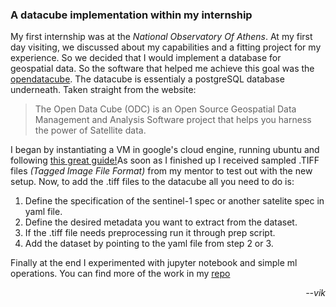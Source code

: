 ### A datacube implementation within my internship

My first internship was at the *National Observatory Of Athens*. At my first day visiting, we discussed about my capabilities and a fitting project for my experience.
So we decided that I would implement a database for geospatial data. So the software that helped me achieve this goal was the [opendatacube](https://www.opendatacube.org/).
The datacube is essentialy a postgreSQL database underneath. Taken straight from the website:
> The Open Data Cube (ODC) is an Open Source Geospatial Data Management and Analysis Software project that helps you harness the power of Satellite data.


I began by instantiating a VM in google's cloud engine, running ubuntu and following [this great guide!](https://github.com/ceos-seo/data_cube_ui/blob/master/docs/old/open_data_cube_install.md)As soon as I finished up I received sampled .TIFF files *(Tagged Image File Format)* from my mentor to test out with the new setup. Now, to add the .tiff files to the datacube all you need to do is:

1. Define the specification of the sentinel-1 spec or another satelite spec in yaml file.
2. Define the desired metadata you want to extract from the dataset.
3. If the .tiff file needs preprocessing run it through prep script.
4. Add the dataset by pointing to the yaml file from step 2 or 3.

Finally at the end I experimented with jupyter notebook and simple ml operations. You can find more of the work in my [repo](https://github.com/katsifolis/datacube_noa)

<p style="text-align:right"><em>--vik<em></p>
